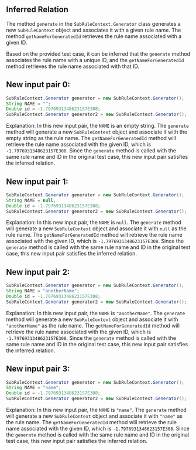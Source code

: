 ## Inferred Relation
The method `generate` in the `SubRuleContext.Generator` class generates a new `SubRuleContext` object and associates it with a given rule name. The method `getNameForGeneratedId` retrieves the rule name associated with a given ID.

Based on the provided test case, it can be inferred that the `generate` method associates the rule name with a unique ID, and the `getNameForGeneratedId` method retrieves the rule name associated with that ID.

## New input pair 0:
```java
SubRuleContext.Generator generator = new SubRuleContext.Generator();
String NAME = "";
Double id = -1.7976931348623157E308;
SubRuleContext.Generator generator2 = new SubRuleContext.Generator();
```
Explanation: In this new input pair, the `NAME` is an empty string. The `generate` method will generate a new `SubRuleContext` object and associate it with the empty string as the rule name. The `getNameForGeneratedId` method will retrieve the rule name associated with the given ID, which is `-1.7976931348623157E308`. Since the `generate` method is called with the same rule name and ID in the original test case, this new input pair satisfies the inferred relation.

## New input pair 1:
```java
SubRuleContext.Generator generator = new SubRuleContext.Generator();
String NAME = null;
Double id = -1.7976931348623157E308;
SubRuleContext.Generator generator2 = new SubRuleContext.Generator();
```
Explanation: In this new input pair, the `NAME` is `null`. The `generate` method will generate a new `SubRuleContext` object and associate it with `null` as the rule name. The `getNameForGeneratedId` method will retrieve the rule name associated with the given ID, which is `-1.7976931348623157E308`. Since the `generate` method is called with the same rule name and ID in the original test case, this new input pair satisfies the inferred relation.

## New input pair 2:
```java
SubRuleContext.Generator generator = new SubRuleContext.Generator();
String NAME = "anotherName";
Double id = -1.7976931348623157E308;
SubRuleContext.Generator generator2 = new SubRuleContext.Generator();
```
Explanation: In this new input pair, the `NAME` is `"anotherName"`. The `generate` method will generate a new `SubRuleContext` object and associate it with `"anotherName"` as the rule name. The `getNameForGeneratedId` method will retrieve the rule name associated with the given ID, which is `-1.7976931348623157E308`. Since the `generate` method is called with the same rule name and ID in the original test case, this new input pair satisfies the inferred relation.

## New input pair 3:
```java
SubRuleContext.Generator generator = new SubRuleContext.Generator();
String NAME = "name";
Double id = -1.7976931348623157E308;
SubRuleContext.Generator generator2 = new SubRuleContext.Generator();
```
Explanation: In this new input pair, the `NAME` is `"name"`. The `generate` method will generate a new `SubRuleContext` object and associate it with `"name"` as the rule name. The `getNameForGeneratedId` method will retrieve the rule name associated with the given ID, which is `-1.7976931348623157E308`. Since the `generate` method is called with the same rule name and ID in the original test case, this new input pair satisfies the inferred relation.